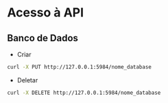 # Acesso à API

## Banco de Dados
- Criar

````bash
curl -X PUT http://127.0.0.1:5984/nome_database
````

- Deletar

````bash
curl -X DELETE http://127.0.0.1:5984/nome_database
````